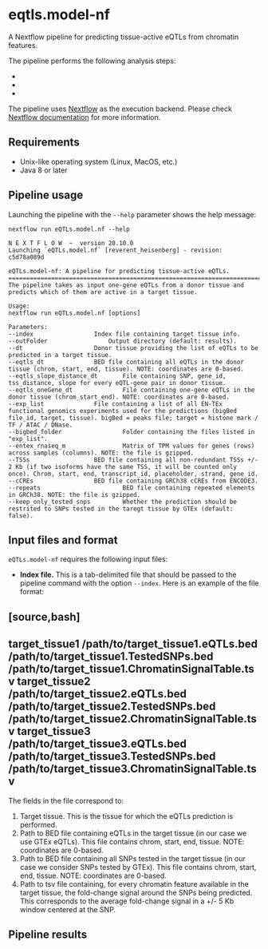 # eqtls.model-nf

A Nextflow pipeline for predicting tissue-active eQTLs from chromatin features.

The pipeline performs the following analysis steps:

* 
*
*

The pipeline uses [Nextflow](http://www.nextflow.io) as the execution backend. Please check [Nextflow documentation](http://www.nextflow.io/docs/latest/index.html) for more information.

## Requirements

- Unix-like operating system (Linux, MacOS, etc.)
- Java 8 or later 

## Pipeline usage

Launching the pipeline with the `--help` parameter shows the help message:

```
nextflow run eQTLs.model.nf --help
```

```
N E X T F L O W  ~  version 20.10.0
Launching `eQTLs.model.nf` [reverent_heisenberg] - revision: c5d78a089d

eQTLs.model-nf: A pipeline for predicting tissue-active eQTLs.
==============================================================================================
The pipeline takes as input one-gene eQTLs from a donor tissue and predicts which of them are active in a target tissue.

Usage:
nextflow run eQTLs.model.nf [options]

Parameters:
--index			    	Index file containing target tissue info.
--outFolder	            	Output directory (default: results).
--dt			    	Donor tissue providing the list of eQTLs to be predicted in a target tissue.
--eqtls_dt		    	BED file containing all eQTLs in the donor tissue (chrom, start, end, tissue). NOTE: coordinates are 0-based.
--eqtls_slope_distance_dt    	File containing SNP, gene_id, tss_distance, slope for every eQTL-gene pair in donor tissue.
--eqtls_oneGene_dt           	File containing one-gene eQTLs in the donor tissue (chrom_start_end). NOTE: coordinates are 0-based.
--exp_list		    	File containing a list of all EN-TEx functional genomics experiments used for the predictions (bigBed file_id, target, tissue). bigBed = peaks file; target = histone mark / TF / ATAC / DNase.
--bigbed_folder              	Folder containing the files listed in "exp_list".
--entex_rnaseq_m             	Matrix of TPM values for genes (rows) across samples (columns). NOTE: the file is gzipped.
--TSSs			    	BED file containing all non-redundant TSSs +/- 2 Kb (if two isoforms have the same TSS, it will be counted only once). Chrom, start, end, transcript_id, placeholder, strand, gene_id.
--cCREs			    	BED file containing GRCh38 cCREs from ENCODE3.
--repeats             	    	BED file containing repeated elements in GRCh38. NOTE: the file is gzipped.
--keep_only_tested_snps      	Whether the prediction should be restrited to SNPs tested in the taregt tissue by GTEx (default: false).
```

## Input files and format

`eQTLs.model-nf` requires the following input files:

* **Index file.** This is a tab-delimited file that should be passed to the pipeline command with the option `--index`. Here is an example of the file format:

[source,bash]
----
target_tissue1	/path/to/target_tissue1.eQTLs.bed	/path/to/target_tissue1.TestedSNPs.bed	/path/to/target_tissue1.ChromatinSignalTable.tsv
target_tissue2	/path/to/target_tissue2.eQTLs.bed	/path/to/target_tissue2.TestedSNPs.bed	/path/to/target_tissue2.ChromatinSignalTable.tsv
target_tissue3  /path/to/target_tissue3.eQTLs.bed       /path/to/target_tissue3.TestedSNPs.bed  /path/to/target_tissue3.ChromatinSignalTable.tsv
----


The fields in the file correspond to:

1. Target tissue. This is the tissue for which the eQTLs prediction is performed.
2. Path to BED file containing eQTLs in the target tissue (in our case we use GTEx eQTLs). This file contains chrom, start, end, tissue. NOTE: coordinates are 0-based.
3. Path to BED file containing all SNPs tested in the target tissue (in our case we consider SNPs tested by GTEx). This file contains chrom, start, end, tissue. NOTE: coordinates are 0-based.
4. Path to tsv file containing, for every chromatin feature available in the target tissue, the fold-change signal around the SNPs being predicted. This corresponds to the average fold-change signal in a +/- 5 Kb window centered at the SNP. 

## Pipeline results
